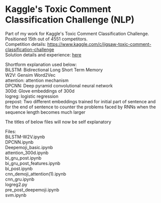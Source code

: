 # Kaggle's Toxic Comment Classification Challenge (NLP)

Part of my work for Kaggle's Toxic Comment Classification Challenge. <br>
Positioned 15th out of 4551 competitors. <br>
Competition details: https://www.kaggle.com/c/jigsaw-toxic-comment-classification-challenge <br>
Solution details and experience: [here](https://soham97.github.io/posts/2018/02/Google-Toxic-Comment-Classification-Challenge/)

Shortform explanation used below:
<br />
BiLSTM: Bidirectional Long Short Term Memory
<br />
W2V: Gensim Word2Vec
<br />
attention: attention mechanism
<br />
DPCNN: Deep pyramid convolutional neural network
<br />
300d: Glove embeddings of 300d
<br />
logreg: logistic regression
<br />
prepost: Two different embeddings trained for initial part of sentence and for the end of sentence to counter the problems 
faced by RNNs when the sequence length becomes much larger
<br />

The titles of below files will now be self explanatory
<br />

Files:
<br />
BiLSTM-W2V.ipynb
<br />
DPCNN.ipynb
<br />
Deepemoji_basic.ipynb
<br />
attention_300d.ipynb
<br />
bi_gru_post.ipynb
<br />
bi_gru_post_features.ipynb
<br />
bi_post.ipynb
<br />
cnn_demoji_attention(1).ipynb
<br />
cnn_gru.ipynb
<br />
logreg2.py
<br />
pre_post_deepemoji.ipynb
<br />
svm.ipynb
<br />
